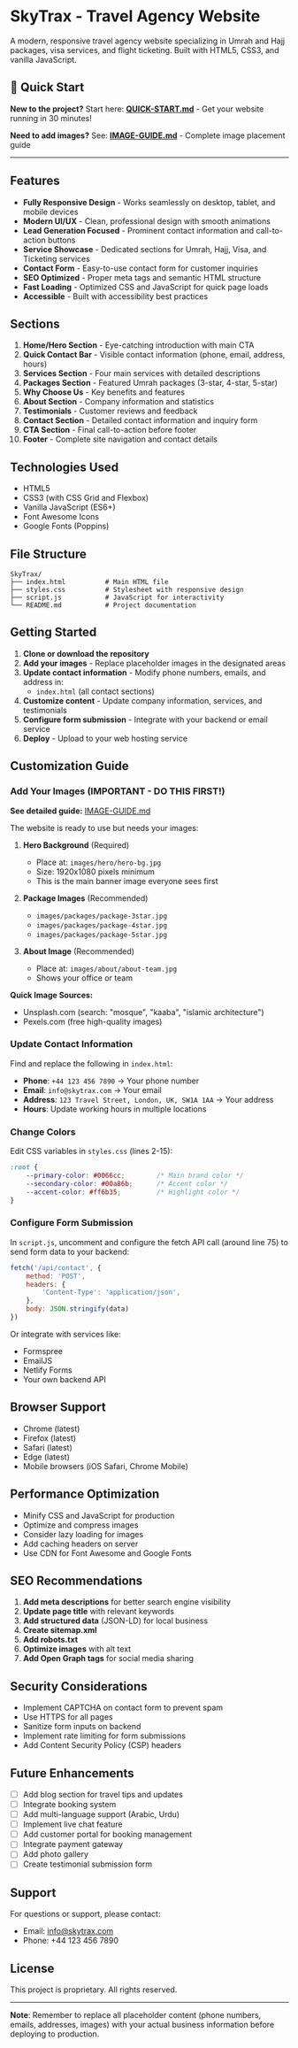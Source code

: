 # SkyTrax - Travel Agency Website

A modern, responsive travel agency website specializing in Umrah and Hajj packages, visa services, and flight ticketing. Built with HTML5, CSS3, and vanilla JavaScript.

## 🚀 Quick Start

**New to the project?** Start here: **[QUICK-START.md](QUICK-START.md)** - Get your website running in 30 minutes!

**Need to add images?** See: **[IMAGE-GUIDE.md](IMAGE-GUIDE.md)** - Complete image placement guide

---

## Features

- **Fully Responsive Design** - Works seamlessly on desktop, tablet, and mobile devices
- **Modern UI/UX** - Clean, professional design with smooth animations
- **Lead Generation Focused** - Prominent contact information and call-to-action buttons
- **Service Showcase** - Dedicated sections for Umrah, Hajj, Visa, and Ticketing services
- **Contact Form** - Easy-to-use contact form for customer inquiries
- **SEO Optimized** - Proper meta tags and semantic HTML structure
- **Fast Loading** - Optimized CSS and JavaScript for quick page loads
- **Accessible** - Built with accessibility best practices

## Sections

1. **Home/Hero Section** - Eye-catching introduction with main CTA
2. **Quick Contact Bar** - Visible contact information (phone, email, address, hours)
3. **Services Section** - Four main services with detailed descriptions
4. **Packages Section** - Featured Umrah packages (3-star, 4-star, 5-star)
5. **Why Choose Us** - Key benefits and features
6. **About Section** - Company information and statistics
7. **Testimonials** - Customer reviews and feedback
8. **Contact Section** - Detailed contact information and inquiry form
9. **CTA Section** - Final call-to-action before footer
10. **Footer** - Complete site navigation and contact details

## Technologies Used

- HTML5
- CSS3 (with CSS Grid and Flexbox)
- Vanilla JavaScript (ES6+)
- Font Awesome Icons
- Google Fonts (Poppins)

## File Structure

```
SkyTrax/
├── index.html          # Main HTML file
├── styles.css          # Stylesheet with responsive design
├── script.js           # JavaScript for interactivity
└── README.md           # Project documentation
```

## Getting Started

1. **Clone or download the repository**
2. **Add your images** - Replace placeholder images in the designated areas
3. **Update contact information** - Modify phone numbers, emails, and address in:
   - `index.html` (all contact sections)
4. **Customize content** - Update company information, services, and testimonials
5. **Configure form submission** - Integrate with your backend or email service
6. **Deploy** - Upload to your web hosting service

## Customization Guide

### Add Your Images (IMPORTANT - DO THIS FIRST!)

**See detailed guide:** [IMAGE-GUIDE.md](IMAGE-GUIDE.md)

The website is ready to use but needs your images:

1. **Hero Background** (Required)
   - Place at: `images/hero/hero-bg.jpg`
   - Size: 1920x1080 pixels minimum
   - This is the main banner image everyone sees first

2. **Package Images** (Recommended)
   - `images/packages/package-3star.jpg`
   - `images/packages/package-4star.jpg`
   - `images/packages/package-5star.jpg`

3. **About Image** (Recommended)
   - Place at: `images/about/about-team.jpg`
   - Shows your office or team

**Quick Image Sources:**
- Unsplash.com (search: "mosque", "kaaba", "islamic architecture")
- Pexels.com (free high-quality images)

### Update Contact Information

Find and replace the following in `index.html`:

- **Phone**: `+44 123 456 7890` → Your phone number
- **Email**: `info@skytrax.com` → Your email
- **Address**: `123 Travel Street, London, UK, SW1A 1AA` → Your address
- **Hours**: Update working hours in multiple locations

### Change Colors

Edit CSS variables in `styles.css` (lines 2-15):

```css
:root {
    --primary-color: #0066cc;        /* Main brand color */
    --secondary-color: #00a86b;      /* Accent color */
    --accent-color: #ff6b35;         /* Highlight color */
}
```

### Configure Form Submission

In `script.js`, uncomment and configure the fetch API call (around line 75) to send form data to your backend:

```javascript
fetch('/api/contact', {
    method: 'POST',
    headers: {
        'Content-Type': 'application/json',
    },
    body: JSON.stringify(data)
})
```

Or integrate with services like:
- Formspree
- EmailJS
- Netlify Forms
- Your own backend API

## Browser Support

- Chrome (latest)
- Firefox (latest)
- Safari (latest)
- Edge (latest)
- Mobile browsers (iOS Safari, Chrome Mobile)

## Performance Optimization

- Minify CSS and JavaScript for production
- Optimize and compress images
- Consider lazy loading for images
- Add caching headers on server
- Use CDN for Font Awesome and Google Fonts

## SEO Recommendations

1. **Add meta descriptions** for better search engine visibility
2. **Update page title** with relevant keywords
3. **Add structured data** (JSON-LD) for local business
4. **Create sitemap.xml**
5. **Add robots.txt**
6. **Optimize images** with alt text
7. **Add Open Graph tags** for social media sharing

## Security Considerations

- Implement CAPTCHA on contact form to prevent spam
- Use HTTPS for all pages
- Sanitize form inputs on backend
- Implement rate limiting for form submissions
- Add Content Security Policy (CSP) headers

## Future Enhancements

- [ ] Add blog section for travel tips and updates
- [ ] Integrate booking system
- [ ] Add multi-language support (Arabic, Urdu)
- [ ] Implement live chat feature
- [ ] Add customer portal for booking management
- [ ] Integrate payment gateway
- [ ] Add photo gallery
- [ ] Create testimonial submission form

## Support

For questions or support, please contact:
- Email: info@skytrax.com
- Phone: +44 123 456 7890

## License

This project is proprietary. All rights reserved.

---

**Note**: Remember to replace all placeholder content (phone numbers, emails, addresses, images) with your actual business information before deploying to production.

